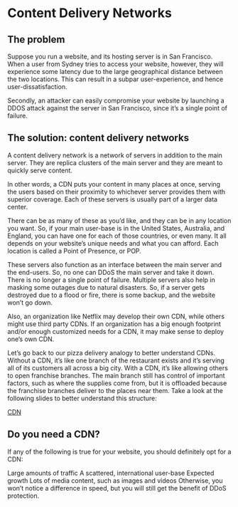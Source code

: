# Content Delivery Networks
## The problem
Suppose you run a website, and its hosting server is in San Francisco. When a user from Sydney tries to access your website, however, they will experience some latency due to the large geographical distance between the two locations. This can result in a subpar user-experience, and hence user-dissatisfaction.

Secondly, an attacker can easily compromise your website by launching a DDOS attack against the server in San Francisco, since it’s a single point of failure.

## The solution: content delivery networks
A content delivery network is a network of servers in addition to the main server. They are replica clusters of the main server and they are meant to quickly serve content.

In other words, a CDN puts your content in many places at once, serving the users based on their proximity to whichever server provides them with superior coverage. Each of these servers is usually part of a larger data center.

There can be as many of these as you’d like, and they can be in any location you want. So, if your main user-base is in the United States, Australia, and England, you can have one for each of those countries, or even many. It all depends on your website’s unique needs and what you can afford. Each location is called a Point of Presence, or POP.

These servers also function as an interface between the main server and the end-users. So, no one can DDoS the main server and take it down. There is no longer a single point of failure. Multiple servers also help in masking some outages due to natural disasters. So, if a server gets destroyed due to a flood or fire, there is some backup, and the website won’t go down.

Also, an organization like Netflix may develop their own CDN, while others might use third party CDNs. If an organization has a big enough footprint and/or enough customized needs for a CDN, it may make sense to deploy one’s own CDN.

Let’s go back to our pizza delivery analogy to better understand CDNs. Without a CDN, it’s like one branch of the restaurant exists and it’s serving all of its customers all across a big city. With a CDN, it’s like allowing others to open franchise branches. The main branch still has control of important factors, such as where the supplies come from, but it is offloaded because the franchise branches deliver to the places near them. Take a look at the following slides to better understand this structure:

[CDN](./cdn)

## Do you need a CDN?
If any of the following is true for your website, you should definitely opt for a CDN:

Large amounts of traffic
A scattered, international user-base
Expected growth
Lots of media content, such as images and videos
Otherwise, you won’t notice a difference in speed, but you will still get the benefit of DDoS protection.
